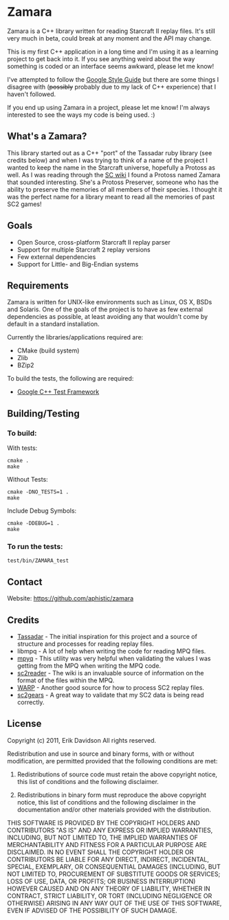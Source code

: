 Zamara
======

Zamara is a C++ library written for reading Starcraft II replay files.  It's still very much in beta, could break at any moment and the API may change.

This is my first C++ application in a long time and I'm using it as a learning project to get back into it.  If you see anything weird about the way something is coded or an interface seems awkward, please let me know!

I've attempted to follow the [Google Style Guide] but there are some things I disagree with (<s>possibly</s> probably due to my lack of C++ experience) that I haven't followed.

If you end up using Zamara in a project, please let me know!  I'm always interested to see the ways my code is being used. :)

What's a Zamara?
----------------

This library started out as a C++ "port" of the Tassadar ruby library (see credits below) and when I was trying to think of a name of the project I wanted to keep the name in the Starcraft universe, hopefully a Protoss as well.  As I was reading through the [SC wiki] I found a Protoss named Zamara that sounded interesting.  She's a Protoss Preserver, someone who has the ability to preserve the memories of all members of their species.  I thought it was the perfect name for a library meant to read all the memories of past SC2 games!

Goals
-----

* Open Source, cross-platform Starcraft II replay parser
* Support for multiple Starcraft 2 replay versions
* Few external dependencies
* Support for Little- and Big-Endian systems

Requirements
------------

Zamara is written for UNIX-like environments such as Linux, OS X, BSDs and Solaris.  One of the goals of the project is to have as few external dependencies as possible, at least avoiding any that wouldn't come by default in a standard installation.

Currently the libraries/applications required are:

* CMake (build system)
* Zlib
* BZip2

To build the tests, the following are required:

* [Google C++ Test Framework]

Building/Testing
----------------

### To build:

With tests:

    cmake .
    make

Without Tests:

    cmake -DNO_TESTS=1 .
    make

Include Debug Symbols:

    cmake -DDEBUG=1 .
    make

### To run the tests:

    test/bin/ZAMARA_test

Contact
-------

Website: https://github.com/aphistic/zamara

Credits
-------
* [Tassadar](https://github.com/agoragames/tassadar) -
The initial inspiration for this project and a source of structure and processes for reading replay files.
* libmpq -
A lot of help when writing the code for reading MPQ files.
* [mpyq](https://github.com/arkx/mpyq) -
This utility was very helpful when validating the values I was getting from the MPQ when writing the MPQ code.
* [sc2reader](https://github.com/GraylinKim/sc2reader) -
The wiki is an invaluable source of information on the format of the files within the MPQ.
* [WARP](http://trac.erichseifert.de/warp) -
Another good source for how to process SC2 replay files.
* [sc2gears](https://sites.google.com/site/sc2gears/) -
A great way to validate that my SC2 data is being read correctly.

[SC Wiki]: http://starcraft.wikia.com/
[Google Style Guide]: http://google-styleguide.googlecode.com/svn/trunk/cppguide.xml
[Google C++ Test Framework]: http://code.google.com/p/googletest/

License
-------

Copyright (c) 2011, Erik Davidson
All rights reserved.

Redistribution and use in source and binary forms, with or without modification, are permitted provided that the following conditions are met:

1. Redistributions of source code must retain the above copyright notice, this list of conditions and the following disclaimer.

2. Redistributions in binary form must reproduce the above copyright notice, this list of conditions and the following disclaimer in the documentation and/or other materials provided with the distribution.

THIS SOFTWARE IS PROVIDED BY THE COPYRIGHT HOLDERS AND CONTRIBUTORS "AS IS" AND ANY EXPRESS OR IMPLIED WARRANTIES, INCLUDING, BUT NOT LIMITED TO, THE IMPLIED WARRANTIES OF MERCHANTABILITY AND FITNESS FOR A PARTICULAR PURPOSE ARE DISCLAIMED. IN NO EVENT SHALL THE COPYRIGHT HOLDER OR CONTRIBUTORS BE LIABLE FOR ANY DIRECT, INDIRECT, INCIDENTAL, SPECIAL, EXEMPLARY, OR CONSEQUENTIAL DAMAGES (INCLUDING, BUT NOT LIMITED TO, PROCUREMENT OF SUBSTITUTE GOODS OR SERVICES; LOSS OF USE, DATA, OR PROFITS; OR BUSINESS INTERRUPTION) HOWEVER CAUSED AND ON ANY THEORY OF LIABILITY, WHETHER IN CONTRACT, STRICT LIABILITY, OR TORT (INCLUDING NEGLIGENCE OR OTHERWISE) ARISING IN ANY WAY OUT OF THE USE OF THIS SOFTWARE, EVEN IF ADVISED OF THE POSSIBILITY OF SUCH DAMAGE.
